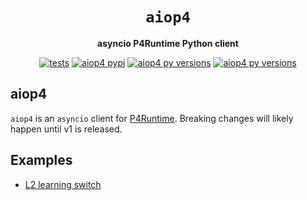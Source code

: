 <div align="center">
  <h1><code>aiop4</code></h1>

  <strong>asyncio P4Runtime Python client</strong>

  <p></p>
  <p>
    <a href="https://github.com/viniarck/aiop4/actions/workflows/unit-tests.yml/badge.svg?branch=main"><img src="https://github.com/viniarck/aiop4/actions/workflows/unit-tests.yml/badge.svg?branch=main" alt="tests" /></a>
    <a href="https://pypi.org/project/aiop4/"><img src="https://img.shields.io/pypi/v/aiop4" alt="aiop4 pypi" /></a>
    <a href="https://img.shields.io/pypi/pyversions/aiop4"><img src="https://img.shields.io/pypi/pyversions/aiop4" alt="aiop4 py versions" /></a>
    <a href="https://img.shields.io/badge/status-experimental-yellow"><img src="https://img.shields.io/badge/status-experimental-yellow" alt="aiop4 py versions" /></a>
  </p>

</div>

## aiop4

`aiop4` is an `asyncio` client for [P4Runtime](https://github.com/p4lang/p4runtime/blob/v1.3.0/proto/p4/v1/p4runtime.proto). Breaking changes will likely happen until v1 is released.

## Examples

- [L2 learning switch](./examples/l2_switch/l2_switch_app.py)
